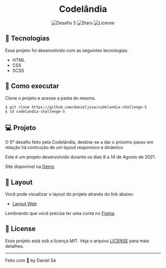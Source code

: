 <h1 align="center">
  Codelândia
</h1>

<p align="center">
  <img src="https://img.shields.io/static/v1?label=Desafio&message=05&color=8257E5&labelColor=000000" alt="Desafio 5" />
  
  <img src="https://img.shields.io/github/stars/danieljvsa/codelandia-challenge-5?label=stars&message=MIT&color=8257E5&labelColor=000000" alt="Stars">

  <img  src="https://img.shields.io/static/v1?label=license&message=MIT&color=8257E5&labelColor=000000" alt="License">   
</p>

## 🧪 Tecnologias

Esse projeto foi desenvolvido com as seguintes tecnologias:

- HTML
- CSS
- SCSS

## 🚀 Como executar

Clone o projeto e acesse a pasta do mesmo.

```bash
$ git clone https://github.com/danieljvsa/codelandia-challenge-5
$ cd codelandia-challenge-5
```

## 💻 Projeto

O 5º desafio feito pela Codelândia, destina-se a dar o próximo passo em relação há contrução de um layout responsivo e dinâmico 

Este é um projeto desenvolvido durante os dias 8 a 14 de Agosto de 2021.

Site disponivel na [Demo](https://elegant-pike-73a67d.netlify.app)

## 🔖 Layout

Você pode visualizar o layout do projeto através do link abaixo:

- [Layout Web](https://www.figma.com/file/Yb9IBH56g7T1hdIyZ3BMNO/Desafios---Codel%C3%A2ndia?node-id=5854%3A2) 

Lembrando que você precisa ter uma conta no [Figma](http://figma.com/).

## 📝 License

Esse projeto está sob a licença MIT. Veja o arquivo [LICENSE](LICENSE.md) para mais detalhes.

---

Feito com 💜 by Daniel Sá 
